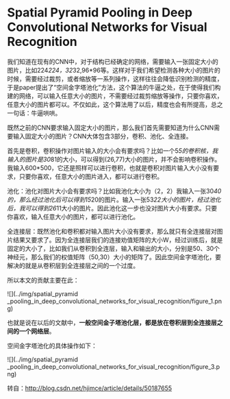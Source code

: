 # Spatial Pyramid Pooling in Deep Convolutional Networks for Visual Recognition

我们知道在现有的CNN中，对于结构已经确定的网络，需要输入一张固定大小的图片，比如224*224，32*32,96*96等。这样对于我们希望检测各种大小的图片的时候，需要经过裁剪，或者缩放等一系列操作，这样往往会降低识别检测的精度，于是paper提出了“空间金字塔池化”方法，这个算法的牛逼之处，在于使得我们构建的网络，可以输入任意大小的图片，不需要经过裁剪缩放等操作，只要你喜欢，任意大小的图片都可以。不仅如此，这个算法用了以后，精度也会有所提高，总之一句话：牛逼哄哄。


既然之前的CNN要求输入固定大小的图片，那么我们首先需要知道为什么CNN需要输入固定大小的图片？CNN大体包含3部分，卷积、池化、全连接。

首先是卷积，卷积操作对图片输入的大小会有要求吗？比如一个5*5的卷积核，我输入的图片是30*81的大小，可以得到(26,77)大小的图片，并不会影响卷积操作。我输入600*500，它还是照样可以进行卷积，也就是卷积对图片输入大小没有要求，只要你喜欢，任意大小的图片进入，都可以进行卷积。

池化：池化对图片大小会有要求吗？比如我池化大小为（2，2）我输入一张30*40的，那么经过池化后可以得到15*20的图片。输入一张53*22大小的图片，经过池化后，我可以得到26*11大小的图片。因此池化这一步也没对图片大小有要求。只要你喜欢，输入任意大小的图片，都可以进行池化。

全连接层：既然池化和卷积都对输入图片大小没有要求，那么就只有全连接层对图片结果又要求了。因为全连接层我们的连接劝值矩阵的大小W，经过训练后，就是固定的大小了，比如我们从卷积到全连层，输入和输出的大小，分别是50、30个神经元，那么我们的权值矩阵（50,30）大小的矩阵了。因此空间金字塔池化，要解决的就是从卷积层到全连接层之间的一个过度。

所以本文的贡献主要在此：

![](../img/spatial_pyramid _pooling_in_deep_convolutional_networks_for_visual_recognition/figure_1.png)

也就是说在以后的文献中，**一般空间金子塔池化层，都是放在卷积层到全连接层之间的一个网络层**。


空间金字塔池化的具体操作如下：

![](../img/spatial_pyramid _pooling_in_deep_convolutional_networks_for_visual_recognition/figure_3.png)


转自：http://blog.csdn.net/hjimce/article/details/50187655
